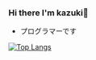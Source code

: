 ### Hi there I'm kazuki👋

<!--
**ntk221/ntk221** is a ✨ _special_ ✨ repository because its `README.md` (this file) appears on your GitHub profile.

Here are some ideas to get you started:

- 🔭 I’m currently working on ...
- 🌱 I’m currently learning software engineering at 42 Tokyo
- 👯 I’m looking to collaborate on ...
- 🤔 I’m looking for help with ...
- 💬 Ask me about ...
- 📫 How to reach me: ...
- 😄 Pronouns: ...
- ⚡ Fun fact: ...
-->

- プログラマーです

[![Top Langs](https://github-readme-stats.vercel.app/api/top-langs/?username=ntk221&layout=compact&theme=onedark)](https://github.com/anuraghazra/github-readme-stats)
